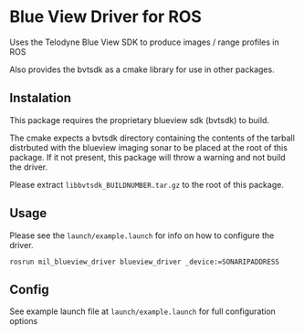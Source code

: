 # Blue View Driver for ROS
Uses the Telodyne Blue View SDK to produce images / range profiles in ROS

Also provides the bvtsdk as a cmake library for use in other packages.

## Instalation

This package requires the proprietary blueview sdk (bvtsdk) to build.

The cmake expects a bvtsdk directory containing the contents of the tarball
distrbuted with the blueview imaging sonar to be placed at the root of this package.
If it not present, this package will throw a warning and not build the driver.

Please extract ```libbvtsdk_BUILDNUMBER.tar.gz``` to the root of this package.


## Usage
Please see the ```launch/example.launch``` for info on how to configure the driver.

``` rosrun mil_blueview_driver blueview_driver _device:=SONARIPADDRESS ```

## Config

See example launch file at ``` launch/example.launch ``` for full configuration options


